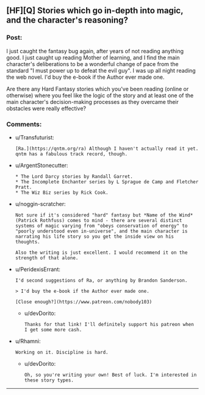 ## [HF][Q] Stories which go in-depth into magic, and the character's reasoning?

### Post:

I just caught the fantasy bug again, after years of not reading anything good. I just caught up reading Mother of learning, and I find the main character's deliberations to be a wonderful change of pace from the standard "I must power up to defeat the evil guy". I was up all night reading the web novel. I'd buy the e-book if the Author ever made one.

Are there any Hard Fantasy stories which you've been reading (online or otherwise) where you feel like the logic of the story and at least one of the main character's decision-making processes as they overcame their obstacles were really effective?

### Comments:

- u/Transfuturist:
  ```
  [Ra.](https://qntm.org/ra) Although I haven't actually read it yet. qntm has a fabulous track record, though.
  ```

- u/ArgentStonecutter:
  ```
  * The Lord Darcy stories by Randall Garret.
  * The Incomplete Enchanter series by L Sprague de Camp and Fletcher Pratt.
  * The Wiz Biz series by Rick Cook.
  ```

- u/noggin-scratcher:
  ```
  Not sure if it's considered "hard" fantasy but *Name of the Wind* (Patrick Rothfuss) comes to mind - there are several distinct systems of magic varying from "obeys conservation of energy" to "poorly understood even in-universe", and the main character is narrating his life story so you get the inside view on his thoughts.

  Also the writing is just excellent. I would recommend it on the strength of that alone.
  ```

- u/PeridexisErrant:
  ```
  I'd second suggestions of Ra, or anything by Brandon Sanderson.

  > I'd buy the e-book if the Author ever made one.

  [Close enough?](https://www.patreon.com/nobody103)
  ```

  - u/devDorito:
    ```
    Thanks for that link! I'll definitely support his patreon when I get some more cash.
    ```

- u/Rhamni:
  ```
  Working on it. Discipline is hard.
  ```

  - u/devDorito:
    ```
    Oh, so you're writing your own! Best of luck. I'm interested in these story types.
    ```

---

